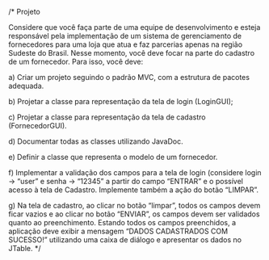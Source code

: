 /*
Projeto

Considere que você faça parte de uma equipe de desenvolvimento e esteja responsável pela
implementação de um sistema de gerenciamento de fornecedores para uma loja que atua e faz
parcerias apenas na região Sudeste do Brasil. Nesse momento, você deve focar na parte do cadastro
de um fornecedor. Para isso, você deve:

a) Criar um projeto seguindo o padrão MVC, com a estrutura de pacotes adequada.

b) Projetar a classe para representação da tela de login (LoginGUI);

c) Projetar a classe para representação da tela de cadastro (FornecedorGUI).

d) Documentar todas as classes utilizando JavaDoc.

e) Definir a classe que representa o modelo de um fornecedor.

f) Implementar a validação dos campos para a tela de login (considere login -> “user” e
senha -> “12345” a partir do campo “ENTRAR” e o possível acesso à tela de Cadastro.
Implemente também a ação do botão “LIMPAR”.

g) Na tela de cadastro, ao clicar no botão “limpar”, todos os campos devem ficar vazios e ao
clicar no botão “ENVIAR”, os campos devem ser validados quanto ao preenchimento.
Estando todos os campos preenchidos, a aplicação deve exibir a mensagem “DADOS
CADASTRADOS COM SUCESSO!” utilizando uma caixa de diálogo e apresentar os dados
no JTable.
*/
